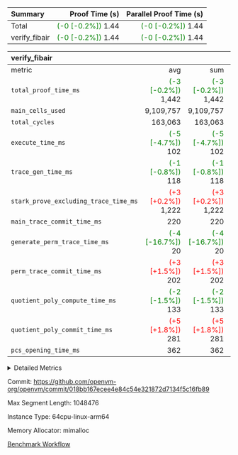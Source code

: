 | Summary | Proof Time (s) | Parallel Proof Time (s) |
|:---|---:|---:|
| Total | <span style='color: green'>(-0 [-0.2%])</span> 1.44 | <span style='color: green'>(-0 [-0.2%])</span> 1.44 |
| verify_fibair | <span style='color: green'>(-0 [-0.2%])</span> 1.44 | <span style='color: green'>(-0 [-0.2%])</span> 1.44 |


| verify_fibair |||||
|:---|---:|---:|---:|---:|
|metric|avg|sum|max|min|
| `total_proof_time_ms ` | <span style='color: green'>(-3 [-0.2%])</span> 1,442 | <span style='color: green'>(-3 [-0.2%])</span> 1,442 | <span style='color: green'>(-3 [-0.2%])</span> 1,442 | <span style='color: green'>(-3 [-0.2%])</span> 1,442 |
| `main_cells_used     ` |  9,109,757 |  9,109,757 |  9,109,757 |  9,109,757 |
| `total_cycles        ` |  163,063 |  163,063 |  163,063 |  163,063 |
| `execute_time_ms     ` | <span style='color: green'>(-5 [-4.7%])</span> 102 | <span style='color: green'>(-5 [-4.7%])</span> 102 | <span style='color: green'>(-5 [-4.7%])</span> 102 | <span style='color: green'>(-5 [-4.7%])</span> 102 |
| `trace_gen_time_ms   ` | <span style='color: green'>(-1 [-0.8%])</span> 118 | <span style='color: green'>(-1 [-0.8%])</span> 118 | <span style='color: green'>(-1 [-0.8%])</span> 118 | <span style='color: green'>(-1 [-0.8%])</span> 118 |
| `stark_prove_excluding_trace_time_ms` | <span style='color: red'>(+3 [+0.2%])</span> 1,222 | <span style='color: red'>(+3 [+0.2%])</span> 1,222 | <span style='color: red'>(+3 [+0.2%])</span> 1,222 | <span style='color: red'>(+3 [+0.2%])</span> 1,222 |
| `main_trace_commit_time_ms` |  220 |  220 |  220 |  220 |
| `generate_perm_trace_time_ms` | <span style='color: green'>(-4 [-16.7%])</span> 20 | <span style='color: green'>(-4 [-16.7%])</span> 20 | <span style='color: green'>(-4 [-16.7%])</span> 20 | <span style='color: green'>(-4 [-16.7%])</span> 20 |
| `perm_trace_commit_time_ms` | <span style='color: red'>(+3 [+1.5%])</span> 202 | <span style='color: red'>(+3 [+1.5%])</span> 202 | <span style='color: red'>(+3 [+1.5%])</span> 202 | <span style='color: red'>(+3 [+1.5%])</span> 202 |
| `quotient_poly_compute_time_ms` | <span style='color: green'>(-2 [-1.5%])</span> 133 | <span style='color: green'>(-2 [-1.5%])</span> 133 | <span style='color: green'>(-2 [-1.5%])</span> 133 | <span style='color: green'>(-2 [-1.5%])</span> 133 |
| `quotient_poly_commit_time_ms` | <span style='color: red'>(+5 [+1.8%])</span> 281 | <span style='color: red'>(+5 [+1.8%])</span> 281 | <span style='color: red'>(+5 [+1.8%])</span> 281 | <span style='color: red'>(+5 [+1.8%])</span> 281 |
| `pcs_opening_time_ms ` |  362 |  362 |  362 |  362 |



<details>
<summary>Detailed Metrics</summary>

|  | verify_program_compile_ms | total_cells | stark_prove_excluding_trace_time_ms | quotient_poly_compute_time_ms | quotient_poly_commit_time_ms | perm_trace_commit_time_ms | pcs_opening_time_ms | main_trace_commit_time_ms |
| --- | --- | --- | --- | --- | --- | --- | --- |
|  | 5 | 65,536 | 65 | 3 | 13 | 0 | 34 | 13 | 

| air_name | rows | quotient_deg | main_cols | interactions | constraints | cells |
| --- | --- | --- | --- | --- | --- | --- |
| AccessAdapterAir<2> |  | 4 |  | 5 | 11 |  | 
| AccessAdapterAir<4> |  | 4 |  | 5 | 11 |  | 
| AccessAdapterAir<8> |  | 4 |  | 5 | 11 |  | 
| FibonacciAir | 32,768 | 1 | 2 |  | 5 | 65,536 | 
| FriReducedOpeningAir |  | 4 |  | 39 | 60 |  | 
| NativePoseidon2Air<BabyBearParameters>, 1> |  | 4 |  | 136 | 530 |  | 
| PhantomAir |  | 4 |  | 3 | 4 |  | 
| ProgramAir |  | 1 |  | 1 | 4 |  | 
| VariableRangeCheckerAir |  | 1 |  | 1 | 4 |  | 
| VmAirWrapper<AluNativeAdapterAir, FieldArithmeticCoreAir> |  | 4 |  | 15 | 23 |  | 
| VmAirWrapper<BranchNativeAdapterAir, BranchEqualCoreAir<1> |  | 4 |  | 11 | 22 |  | 
| VmAirWrapper<JalNativeAdapterAir, JalCoreAir> |  | 4 |  | 7 | 6 |  | 
| VmAirWrapper<NativeAdapterAir<2, 0>, PublicValuesCoreAir> |  | 4 |  | 11 | 22 |  | 
| VmAirWrapper<NativeLoadStoreAdapterAir<1>, NativeLoadStoreCoreAir<1> |  | 4 |  | 15 | 16 |  | 
| VmAirWrapper<NativeLoadStoreAdapterAir<4>, NativeLoadStoreCoreAir<4> |  | 4 |  | 15 | 16 |  | 
| VmAirWrapper<NativeVectorizedAdapterAir<4>, FieldExtensionCoreAir> |  | 4 |  | 15 | 23 |  | 
| VmConnectorAir |  | 4 |  | 3 | 8 |  | 
| VolatileBoundaryAir |  | 4 |  | 4 | 16 |  | 

| group | trace_gen_time_ms | total_proof_time_ms | total_cycles | total_cells | stark_prove_excluding_trace_time_ms | quotient_poly_compute_time_ms | quotient_poly_commit_time_ms | perm_trace_commit_time_ms | pcs_opening_time_ms | main_trace_commit_time_ms | main_cells_used | generate_perm_trace_time_ms | execute_time_ms |
| --- | --- | --- | --- | --- | --- | --- | --- | --- | --- | --- | --- | --- | --- |
| verify_fibair | 118 | 1,442 | 163,063 | 25,418,392 | 1,222 | 133 | 281 | 202 | 362 | 220 | 9,109,757 | 20 | 102 | 

| group | air_name | rows | prep_cols | perm_cols | main_cols | cells |
| --- | --- | --- | --- | --- | --- | --- |
| verify_fibair | AccessAdapterAir<2> | 65,536 |  | 12 | 11 | 1,507,328 | 
| verify_fibair | AccessAdapterAir<4> | 32,768 |  | 12 | 13 | 819,200 | 
| verify_fibair | AccessAdapterAir<8> | 128 |  | 12 | 17 | 3,712 | 
| verify_fibair | FriReducedOpeningAir | 1,024 |  | 44 | 27 | 72,704 | 
| verify_fibair | NativePoseidon2Air<BabyBearParameters>, 1> | 16,384 |  | 160 | 399 | 9,158,656 | 
| verify_fibair | PhantomAir | 4,096 |  | 8 | 6 | 57,344 | 
| verify_fibair | ProgramAir | 8,192 |  | 8 | 10 | 147,456 | 
| verify_fibair | VariableRangeCheckerAir | 262,144 | 2 | 8 | 1 | 2,359,296 | 
| verify_fibair | VmAirWrapper<AluNativeAdapterAir, FieldArithmeticCoreAir> | 131,072 |  | 20 | 29 | 6,422,528 | 
| verify_fibair | VmAirWrapper<BranchNativeAdapterAir, BranchEqualCoreAir<1> | 32,768 |  | 16 | 23 | 1,277,952 | 
| verify_fibair | VmAirWrapper<JalNativeAdapterAir, JalCoreAir> | 4,096 |  | 12 | 9 | 86,016 | 
| verify_fibair | VmAirWrapper<NativeLoadStoreAdapterAir<1>, NativeLoadStoreCoreAir<1> | 32,768 |  | 24 | 22 | 1,507,328 | 
| verify_fibair | VmAirWrapper<NativeLoadStoreAdapterAir<4>, NativeLoadStoreCoreAir<4> | 16,384 |  | 24 | 31 | 901,120 | 
| verify_fibair | VmAirWrapper<NativeVectorizedAdapterAir<4>, FieldExtensionCoreAir> | 8,192 |  | 20 | 38 | 475,136 | 
| verify_fibair | VmConnectorAir | 2 | 1 | 8 | 4 | 24 | 
| verify_fibair | VolatileBoundaryAir | 32,768 |  | 8 | 11 | 622,592 | 

</details>


Commit: https://github.com/openvm-org/openvm/commit/018bb167ecee4e84c54e321872d7134f5c16fb89

Max Segment Length: 1048476

Instance Type: 64cpu-linux-arm64

Memory Allocator: mimalloc

[Benchmark Workflow](https://github.com/openvm-org/openvm/actions/runs/13214090882)
